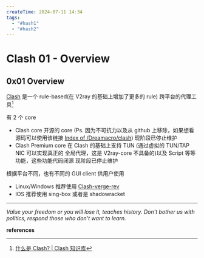 ```yaml
---
createTime: 2024-07-11 14:34
tags:
  - "#hash1"
  - "#hash2"
---
```


# Clash 01 - Overview

## 0x01 Overview

[Clash](https://clash.wiki/) 是一个 rule-based(在 V2ray 的基础上增加了更多的 rule) 跨平台的代理工具[^1]

有 2 个 core

- Clash core
	开源的 core (Ps. 因为不可抗力以及从 github 上移除，如果想看源码可以使用该链接 [Index of /Dreamacro/clash](https://opensource.clash.wiki/Dreamacro/clash))
	现阶段已停止维护
- Clash Premium core
	在 Clash 的基础上支持 TUN (通过虚拟的 TUN/TAP NIC 可以实现真正的 全局代理，这是 V2ray-core 不具备的)以及 Script 等等功能，这些功能代码闭源
	现阶段已停止维护

根据平台不同，也有不同的 GUI client 供用户使用
- Linux/Windows 推荐使用 [Clash-verge-rev](https://github.com/clash-verge-rev/clash-verge-rev)
- IOS 推荐使用 sing-box 或者是 shadowracket

---
*Value your freedom or you will lose it, teaches history. Don't bother us with politics, respond those who don't want to learn.*

**references**

[^1]:[什么是 Clash? | Clash 知识库](https://clash.wiki/)